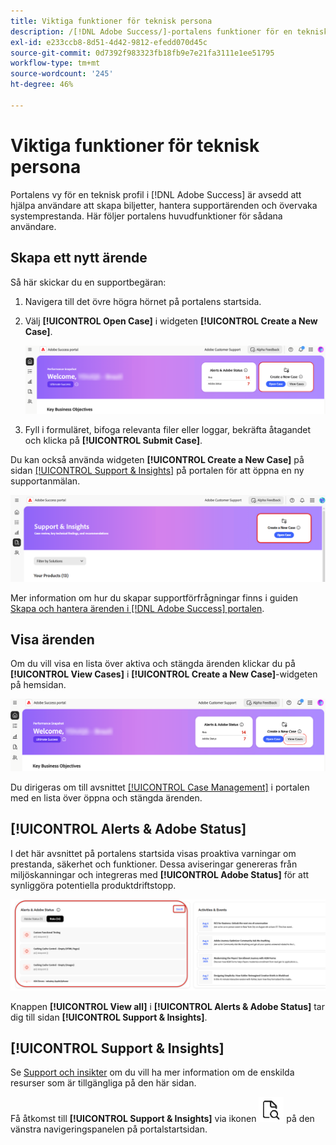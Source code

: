 ```yaml
---
title: Viktiga funktioner för teknisk persona
description: /[!DNL Adobe Success/]-portalens funktioner för en teknisk profil gör det möjligt för användare att skapa och hantera supportärenden, övervaka systemprestanda och spåra varningar som rör säkerhet och funktioner.
exl-id: e233ccb8-8d51-4d42-9812-efedd070d45c
source-git-commit: 0d7392f983323fb18fb9e7e21fa3111e1ee51795
workflow-type: tm+mt
source-wordcount: '245'
ht-degree: 46%

---
```


# Viktiga funktioner för teknisk persona

Portalens vy för en teknisk profil i [!DNL Adobe Success] är avsedd att hjälpa användare att skapa biljetter, hantera supportärenden och övervaka systemprestanda. Här följer portalens huvudfunktioner för sådana användare.

## Skapa ett nytt ärende

Så här skickar du en supportbegäran:

1. Navigera till det övre högra hörnet på portalens startsida.
1. Välj **[!UICONTROL Open Case]** i widgeten **[!UICONTROL Create a New Case]**.

   ![create-a-new-case](/help/adobe-success-portal/assets/technical-persona-create-case.png)

1. Fyll i formuläret, bifoga relevanta filer eller loggar, bekräfta åtagandet och klicka på **[!UICONTROL Submit Case]**.

Du kan också använda widgeten **[!UICONTROL Create a New Case]** på sidan [[!UICONTROL Support & Insights]](/help/adobe-success-portal/technical-persona/support-and-insights/support-and-insights-overview.md) på portalen för att öppna en ny supportanmälan.

![create-case-from-support-and-insights-tab](/help/adobe-success-portal/assets/create-case-from-support-and-insights.png)

Mer information om hur du skapar supportförfrågningar finns i guiden [Skapa och hantera ärenden i [!DNL Adobe Success] portalen](/help/adobe-success-portal/technical-persona/support-and-insights/create-and-manage-cases-in-the-adobe-success-portal.md).

## Visa ärenden

Om du vill visa en lista över aktiva och stängda ärenden klickar du på **[!UICONTROL View Cases]** i **[!UICONTROL Create a New Case]**-widgeten på hemsidan.

![view-and-manage-existing-cases](/help/adobe-success-portal/assets/technical-persona-view-cases.png)

Du dirigeras om till avsnittet [[!UICONTROL Case Management]](/help/adobe-success-portal/technical-persona/support-and-insights/support-and-insights-overview.md#case-management) i portalen med en lista över öppna och stängda ärenden.

## [!UICONTROL Alerts & Adobe Status]

I det här avsnittet på portalens startsida visas proaktiva varningar om prestanda, säkerhet och funktioner. Dessa aviseringar genereras från miljöskanningar och integreras med **[!UICONTROL Adobe Status]** för att synliggöra potentiella produktdriftstopp.

![alert-and-adobe-status](/help/adobe-success-portal/assets/alerts-and-adobe-status.png)

Knappen **[!UICONTROL View all]** i **[!UICONTROL Alerts & Adobe Status]** tar dig till sidan **[!UICONTROL Support & Insights]**.

## [!UICONTROL Support & Insights]

Se [Support och insikter](/help/adobe-success-portal/technical-persona/support-and-insights/support-and-insights-overview.md) om du vill ha mer information om de enskilda resurser som är tillgängliga på den här sidan.

Få åtkomst till **[!UICONTROL Support & Insights]** via ikonen ![support-and-insights-icon](/help/adobe-success-portal/assets/support-and-insight-icon.png) på den vänstra navigeringspanelen på portalstartsidan.
